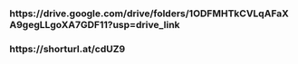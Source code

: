 <h3>https://drive.google.com/drive/folders/1ODFMHTkCVLqAFaXA9gegLLgoXA7GDF11?usp=drive_link</h3>
<h3>https://shorturl.at/cdUZ9</h3>
